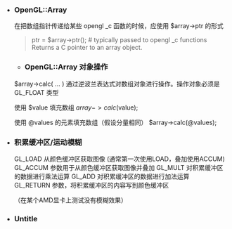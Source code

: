 * ### OpenGL::Array  
  在把数组指针传递给某些 opengl _c 函数的时候，应使用 $array->ptr 的形式  

  > ptr = $array->ptr(); # typically passed to opengl _c functions  
  > Returns a C pointer to an array object.  

  * ### OpenGL::Array 对象操作  
  $array->calc( ... )
  通过逆波兰表达式对数组对象进行操作。操作对象必须是 GL_FLOAT 类型

  使用 $value 填充数组
  $array->calc($value);

  使用 @values 的元素填充数组（假设分量相同）
  $array->calc(@values);


* ### 积累缓冲区/运动模糊
  GL_LOAD  从颜色缓冲区获取图像 (通常第一次使用LOAD，叠加使用ACCUM)
  GL_ACCUM 参数用于从颜色缓冲区获取图像并叠加
  GL_MULT  对积累缓冲区的数据进行乘法运算
  GL_ADD   对积累缓冲区的数据进行加法运算
  GL_RETURN 参数，将积累缓冲区的内容写到颜色缓冲区  

  （在某个AMD显卡上测试没有模糊效果）  

* ### Untitle  

